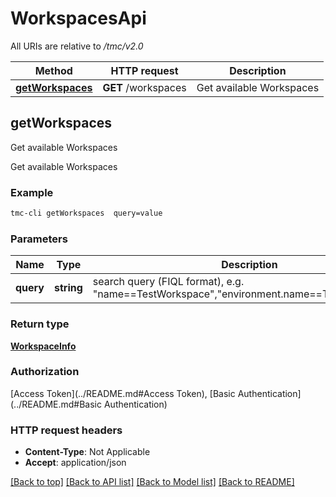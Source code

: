 # WorkspacesApi

All URIs are relative to */tmc/v2.0*

Method | HTTP request | Description
------------- | ------------- | -------------
[**getWorkspaces**](WorkspacesApi.md#getWorkspaces) | **GET** /workspaces | Get available Workspaces


## **getWorkspaces**

Get available Workspaces

Get available Workspaces

### Example
```bash
tmc-cli getWorkspaces  query=value
```

### Parameters

Name | Type | Description  | Notes
------------- | ------------- | ------------- | -------------
 **query** | **string** | search query (FIQL format), e.g. \"name==TestWorkspace\",\"environment.name==TestEnvironment\" | [optional]

### Return type

[**WorkspaceInfo**](WorkspaceInfo.md)

### Authorization

[Access Token](../README.md#Access Token), [Basic Authentication](../README.md#Basic Authentication)

### HTTP request headers

 - **Content-Type**: Not Applicable
 - **Accept**: application/json

[[Back to top]](#) [[Back to API list]](../README.md#documentation-for-api-endpoints) [[Back to Model list]](../README.md#documentation-for-models) [[Back to README]](../README.md)

